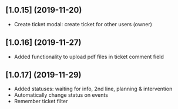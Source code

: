 ## [1.0.15] (2019-11-20)

* Create ticket modal: create ticket for other users (owner)

## [1.0.16] (2019-11-27)

* Added functionality to upload pdf files in ticket comment field

## [1.0.17] (2019-11-29)

* Added statuses: waiting for info, 2nd line, planning & intervention
* Automatically change status on events
* Remember ticket filter